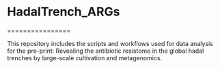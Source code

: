 # HadalTrench_ARGs
================

This repository includes the scripts and workflows used for data analysis for the pre-print: 	Revealing the antibiotic resistome in the global hadal trenches by large-scale cultivation and metagenomics. 
